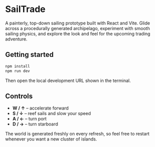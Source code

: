 # SailTrade

A painterly, top-down sailing prototype built with React and Vite. Glide across a procedurally generated archipelago, experiment with smooth sailing physics, and explore the look and feel for the upcoming trading adventure.

## Getting started

```bash
npm install
npm run dev
```

Then open the local development URL shown in the terminal.

## Controls

- **W / ↑** – accelerate forward
- **S / ↓** – reef sails and slow your speed
- **A / ←** – turn port
- **D / →** – turn starboard

The world is generated freshly on every refresh, so feel free to restart whenever you want a new cluster of islands.
